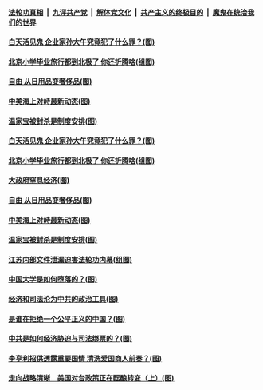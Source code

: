 ####  [法轮功真相](../../../../basic/blob/master/README.md?t=04242332) &nbsp;|&nbsp; [九评共产党](../../../../9ping.md/blob/master/README.md?t=04242332) &nbsp;|&nbsp; [解体党文化](../../../../jtdwh.md/blob/master/README.md?t=04242332)  &nbsp;|&nbsp; [共产主义的终极目的](../../../../gczydzjmd.md/blob/master/README.md?t=04242332) &nbsp;|&nbsp; [魔鬼在统治我们的世界](../../../../mgztzwmdsj.md/blob/master/README.md?t=04242332) 

#### [白天活见鬼 企业家孙大午究竟犯了什么罪？(图)](../pages/p4/969735.md?t=04242332) 

#### [北京小学毕业旅行都到北极了 你还折腾啥(组图)](../pages/p4/969695.md?t=04242332) 


#### [自由 从日用品变奢侈品(图)](../pages/p4/969701.md?t=04242332) 

#### [中美海上对峙最新动态(图)](../pages/p4/969699.md?t=04242332) 

#### [温家宝被封杀是制度安排(图)](../pages/p4/969607.md?t=04242332) 



#### [白天活见鬼 企业家孙大午究竟犯了什么罪？(图)](../pages/p4/969735.md?t=04242332) 

#### [北京小学毕业旅行都到北极了 你还折腾啥(组图)](../pages/p4/969695.md?t=04242332) 


#### [大政府窒息经济(图)](../pages/p4/969601.md?t=04242332) 

#### [自由 从日用品变奢侈品(图)](../pages/p4/969701.md?t=04242332) 

#### [中美海上对峙最新动态(图)](../pages/p4/969699.md?t=04242332) 




#### [温家宝被封杀是制度安排(图)](../pages/p4/969607.md?t=04242332) 

#### [江苏内部文件泄漏迫害法轮功内幕(组图)](../pages/p4/969600.md?t=04242332) 

#### [中国大学是如何堕落的？(图)](../pages/p4/969581.md?t=04242332) 

#### [经济和司法沦为中共的政治工具(图)](../pages/p4/969565.md?t=04242332) 

#### [是谁在拒绝一个公平正义的中国？(图)](../pages/p4/969568.md?t=04242332) 

#### [中共是如何经济胁迫与司法绑票的？(图)](../pages/p4/969563.md?t=04242332) 


#### [李亨利招供透露重要国情 清洗爱国商人前奏？(图)](../pages/p4/969508.md?t=04242332) 

#### [走向战略清晰　美国对台政策正在酝酿转变（上）(图)](../pages/p4/969506.md?t=04242332) 

